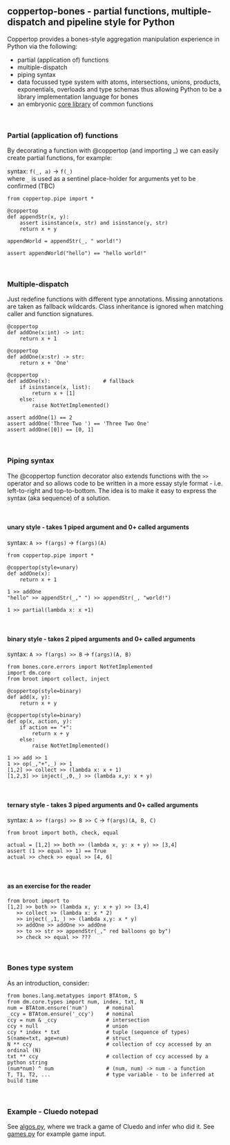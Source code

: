 ## coppertop-bones - partial functions, multiple-dispatch and pipeline style for Python

Coppertop provides a bones-style aggregation manipulation experience in Python via the following:

* partial (application of) functions
* multiple-dispatch
* piping syntax
* data focussed type system with atoms, intersections, unions, products, exponentials, overloads and type schemas thus 
  allowing Python to be a library implementation language for bones
* an embryonic [core library](https://github.com/coppertop-bones/dm/tree/main/src/dm) of common functions 


<br>

### Partial (application of) functions

By decorating a function with @coppertop (and importing _) we can easily create partial functions, for example:

syntax: `f(_, a)` -> `f(_)`  \
where `_` is used as a sentinel place-holder for arguments yet to be confirmed (TBC)

```
from coppertop.pipe import *

@coppertop
def appendStr(x, y):
    assert isinstance(x, str) and isinstance(y, str)
    return x + y

appendWorld = appendStr(_, " world!")

assert appendWorld("hello") == "hello world!"
```

<br>


### Multiple-dispatch

Just redefine functions with different type annotations. Missing annotations are taken as 
fallback wildcards. Class inheritance is ignored when matching caller and function signatures.

```
@coppertop
def addOne(x:int) -> int:
    return x + 1
    
@coppertop
def addOne(x:str) -> str:
    return x + 'One'
    
@coppertop
def addOne(x):                 # fallback
    if isinstance(x, list):
        return x + [1]
    else:
        raise NotYetImplemented()

assert addOne(1) == 2
assert addOne('Three Two ') == 'Three Two One'
assert addOne([0]) == [0, 1]
```

<br>


### Piping syntax

The @coppertop function decorator also extends functions with the `>>` operator
and so allows code to be written in a more essay style format - i.e. left-to-right and 
top-to-bottom. The idea is to make it easy to express the syntax (aka sequence) of a solution.


<br>

#### unary style - takes 1 piped argument and 0+ called arguments

syntax: `A >> f(args)` -> `f(args)(A)`

```
from coppertop.pipe import *

@coppertop(style=unary)
def addOne(x):
    return x + 1

1 >> addOne
"hello" >> appendStr(_," ") >> appendStr(_, "world!")

1 >> partial(lambda x: x +1)
```

<br>

#### binary style - takes 2 piped arguments and 0+ called arguments

syntax: `A >> f(args) >> B` -> `f(args)(A, B)`

```
from bones.core.errors import NotYetImplemented
import dm.core
from broot import collect, inject

@coppertop(style=binary)
def add(x, y):
    return x + y

@coppertop(style=binary)
def op(x, action, y):
    if action == "+":
        return x + y
    else:
        raise NotYetImplemented()

1 >> add >> 1
1 >> op(_,"+",_) >> 1
[1,2] >> collect >> (lambda x: x + 1)
[1,2,3] >> inject(_,0,_) >> (lambda x,y: x + y)
```

<br>

#### ternary style - takes 3 piped arguments and 0+ called arguments

syntax: `A >> f(args) >> B >> C` -> `f(args)(A, B, C)`

```
from broot import both, check, equal

actual = [1,2] >> both >> (lambda x, y: x + y) >> [3,4]
assert (1 >> equal >> 1) == True
actual >> check >> equal >> [4, 6]
```

<br> 

#### as an exercise for the reader
```
from broot import to
[1,2] >> both >> (lambda x, y: x + y) >> [3,4] 
   >> collect >> (lambda x: x * 2)
   >> inject(_,1,_) >> (lambda x,y: x * y)
   >> addOne >> addOne >> addOne
   >> to >> str >> appendStr(_," red balloons go by")
   >> check >> equal >> ???
```

<br>


### Bones type system

As an introduction, consider:

```
from bones.lang.metatypes import BTAtom, S
from dm.core.types import num, index, txt, N
num = BTAtom.ensure('num')      # nominal
_ccy = BTAtom.ensure('_ccy')    # nominal
ccy = num & _ccy                # intersection
ccy + null                      # union
ccy * index * txt               # tuple (sequence of types)
S(name=txt, age=num)            # struct
N ** ccy                        # collection of ccy accessed by an ordinal (N)
txt ** ccy                      # collection of ccy accessed by a python string
(num*num) ^ num                 # (num, num) -> num - a function
T, T1, T2, ...                  # type variable - to be inferred at build time
```

<br>


### Example - Cluedo notepad

See [algos.py](https://github.com/DangerMouseB/coppertop-bones-demo/blob/main/src/dm/examples/cluedo/algos.py), where 
we track a game of Cluedo and infer who did it. See [games.py](https://github.com/DangerMouseB/coppertop-bones-demo/blob/main/src/dm/examples/cluedo/games.py) 
for example game input.
